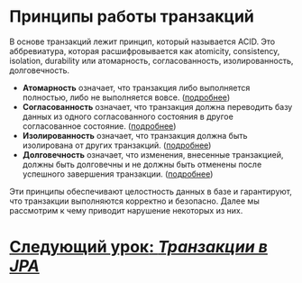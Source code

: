# Принципы работы транзакций

В основе транзакций лежит принцип, который называется ACID. Это аббревиатура, которая расшифровывается как atomicity,
consistency, isolation, durability или атомарность, согласованность, изолированность, долговечность.

- **Атомарность** означает, что транзакция либо выполняется полностью, либо не выполняется
  вовсе. ([подробнее](principles/atomicity.md))
- **Согласованность** означает, что транзакция должна переводить базу данных из одного согласованного состояния в другое
  согласованное состояние. ([подробнее](principles/consistency.md))
- **Изолированность** означает, что транзакция должна быть изолирована от других
  транзакций. ([подробнее](principles/isolation.md))
- **Долговечность** означает, что изменения, внесенные транзакцией, должны быть долговечны и не должны быть отменены
  после успешного завершения транзакции. ([подробнее](principles/durability.md))

Эти принципы обеспечивают целостность данных в базе и гарантируют, что транзакции выполняются корректно и безопасно.
Далее мы рассмотрим к чему приводит нарушение некоторых из них.

# [**Следующий урок**: *Транзакции в JPA*](transactions-jpa)